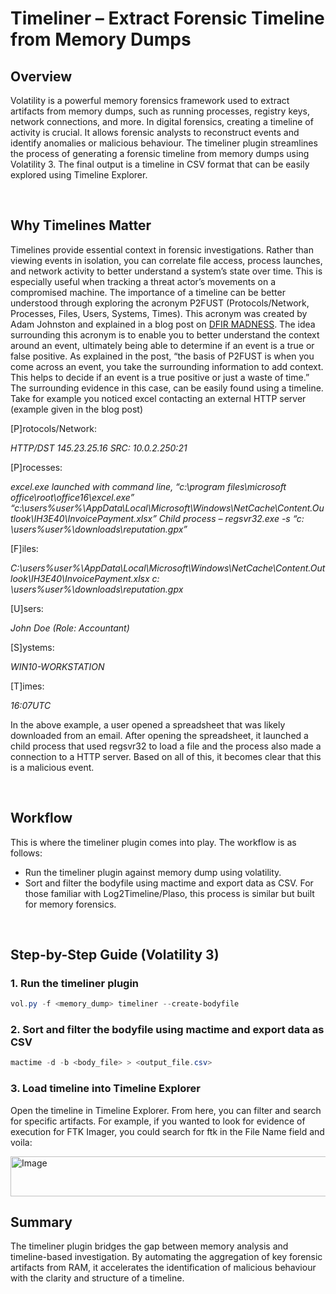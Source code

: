 # Timeliner – Extract Forensic Timeline from Memory Dumps

## Overview

Volatility is a powerful memory forensics framework used to extract artifacts from memory dumps, such as running processes, registry keys, network connections, and more. In digital forensics, creating a timeline of activity is crucial. It allows forensic analysts to reconstruct events and identify anomalies or malicious behaviour. The timeliner plugin streamlines the process of generating a forensic timeline from memory dumps using Volatility 3. The final output is a timeline in CSV format that can be easily explored using Timeline Explorer. 

<br>

## Why Timelines Matter

Timelines provide essential context in forensic investigations. Rather than viewing events in isolation, you can correlate file access, process launches, and network activity to better understand a system’s state over time. This is especially useful when tracking a threat actor’s movements on a compromised machine. 
The importance of a timeline can be better understood through exploring the acronym P2FUST (Protocols/Network, Processes, Files, Users, Systems, Times). This acronym was created by Adam Johnston and explained in a blog post on [DFIR MADNESS](https://dfirmadness.com/p2fust-adding-context-to-declare-bad/). The idea surrounding this acronym is to enable you to better understand the context around an event, ultimately being able to determine if an event is a true or false positive. As explained in the post, “the basis of P2FUST is when you come across an event, you take the surrounding information to add context. This helps to decide if an event is a true positive or just a waste of time.” The surrounding evidence in this case, can be easily found using a timeline. Take for example you noticed excel contacting an external HTTP server (example given in the blog post)

[P]rotocols/Network:

*HTTP/DST 145.23.25.16 SRC: 10.0.2.250:21*

[P]rocesses:

*excel.exe launched with command line, “c:\program files\microsoft office\root\office16\excel.exe” “c:\users\%user%\AppData\Local\Microsoft\Windows\NetCache\Content.Outlook\IH3E40\InvoicePayment.xlsx”
Child process – regsvr32.exe -s “c: \users\%user%\downloads\reputation.gpx”*

[F]iles:

*C:\users\%user%\AppData\Local\Microsoft\Windows\NetCache\Content.Outlook\IH3E40\InvoicePayment.xlsx
c: \users\%user%\downloads\reputation.gpx*

[U]sers:

*John Doe (Role: Accountant)*

[S]ystems:

*WIN10-WORKSTATION*

[T]imes:

*16:07UTC*

In the above example, a user opened a spreadsheet that was likely downloaded from an email. After opening the spreadsheet, it launched a child process that used regsvr32 to load a file and the process also made a connection to a HTTP server. Based on all of this, it becomes clear that this is a malicious event. 

<br>

## Workflow

This is where the timeliner plugin comes into play. The workflow is as follows:
- Run the timeliner plugin against memory dump using volatility. 
- Sort and filter the bodyfile using mactime and export data as CSV.
For those familiar with Log2Timeline/Plaso, this process is similar but built for memory forensics. 

<br>

## Step-by-Step Guide (Volatility 3)

### 1. Run the timeliner plugin 
```powershell
vol.py -f <memory_dump> timeliner --create-bodyfile
```

### 2. Sort and filter the bodyfile using mactime and export data as CSV

```powershell
mactime -d -b <body_file> > <output_file.csv>
```

### 3. Load timeline into Timeline Explorer

Open the timeline in Timeline Explorer. From here, you can filter and search for specific artifacts. For example, if you wanted to look for evidence of execution for FTK Imager, you could search for ftk in the File Name field and voila:

<img width="602" height="64" alt="Image" src="https://github.com/user-attachments/assets/c150895a-3d1f-495c-8c58-02b737ce846a" />

<br>

## Summary

The timeliner plugin bridges the gap between memory analysis and timeline-based investigation. By automating the aggregation of key forensic artifacts from RAM, it accelerates the identification of malicious behaviour with the clarity and structure of a timeline. 
